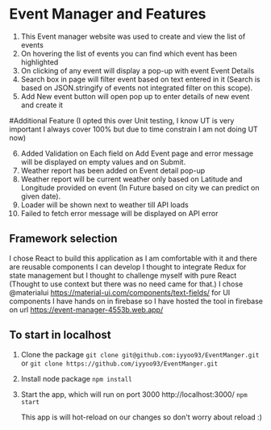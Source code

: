 # Event Manager and Features

1. This Event manager website was used to create and view the list of events
2. On hovering the list of events you can find which event has been highlighted
3. On clicking of any event will display a pop-up with event Event Details
4. Search box in page will filter event based on text entered in it (Search is based on JSON.stringify of events not integrated filter on this scope).
5. Add New event button will open pop up to enter details of new event and create it

#Additional Feature (I opted this over Unit testing, I know UT is very important I always cover 100% but due to time constrain I am not doing UT now)

6. Added Validation on Each field on Add Event page and error message will be displayed on empty values and on Submit.
7. Weather report has been added on Event detail pop-up
8. Weather report will be current weather only based on Latitude and Longitude provided on event (In Future based on city we can predict on given date).
9. Loader will be shown next to weather till API loads
10. Failed to fetch error message will be displayed on API error

## Framework selection
I chose React to build this application as I am comfortable with it and there are reusable components I can develop
I thought to integrate Redux for state management but I thought to challenge myself with pure React (Thought to use context but there was no need came for that.)
I chose @materialui https://material-ui.com/components/text-fields/ for UI components
I have hands on in firebase so I have hosted the tool in firebase on url https://event-manager-4553b.web.app/

## To start in localhost

1. Clone the package
    `git clone git@github.com:iyyoo93/EventManger.git` or
    `git clone https://github.com/iyyoo93/EventManger.git`

2. Install node package
    `npm install`

3. Start the app, which will run on port 3000 http://localhost:3000/
    `npm start`

    This app is will hot-reload on our changes so don't worry about reload :)

